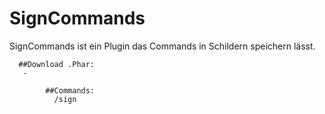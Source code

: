 # SignCommands
  SignCommands ist ein Plugin das Commands in Schildern speichern lässt.
  
      ##Download .Phar:
       - 

            ##Commands:
              /sign
